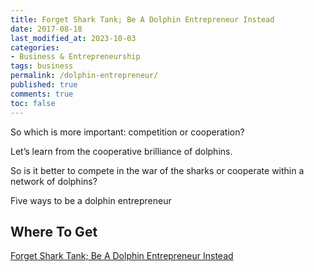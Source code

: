 ```yaml
---
title: Forget Shark Tank; Be A Dolphin Entrepreneur Instead
date: 2017-08-18
last_modified_at: 2023-10-03
categories:
- Business & Entrepreneurship
tags: business
permalink: /dolphin-entrepreneur/
published: true
comments: true
toc: false
---
```

So which is more important: competition or cooperation?

Let’s learn from the cooperative brilliance of dolphins.
<!--more-->
So is it better to compete in the war of the sharks or cooperate within a network of dolphins?

Five ways to be a dolphin entrepreneur

## Where To Get

[Forget Shark Tank; Be A Dolphin Entrepreneur Instead](https://socapglobal.com/2017/08/forget-shark-tank-dolphin-entrepreneur-instead/)
